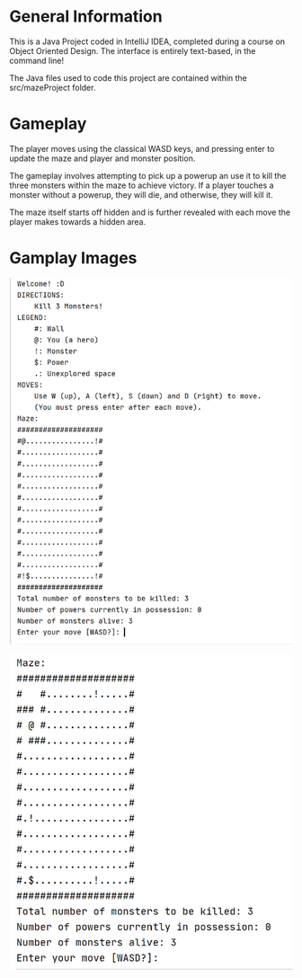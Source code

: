 # General Information

This is a Java Project coded in IntelliJ IDEA, completed during a course on Object Oriented Design. The interface is entirely text-based, in the command line!

The Java files used to code this project are contained within the src/mazeProject folder.


# Gameplay

The player moves using the classical WASD keys, and pressing enter to update the maze and player and monster position.

The gameplay involves attempting to pick up a powerup an use it to kill the three monsters within the maze to achieve victory. If a player touches a monster without a powerup, they will die, and otherwise, they will kill it.

The maze itself starts off hidden and is further revealed with each move the player makes towards a hidden area.

# Gamplay Images

![Startup Image](https://github.com/h-shahid3/maze-game-dabbles/blob/master/StartInstructions.png)

![Maze Revealing](https://github.com/h-shahid3/maze-game-dabbles/blob/master/MazeRevealing.png)
